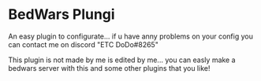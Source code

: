 # BedWars Plungi

An easy plugin to configurate... if u have anny problems on your config you can contact me on discord "ETC DoDo#8265"

This plugin is not made by me is edited by me... you can easly make a bedwars server with this and some other plugins that you like!
